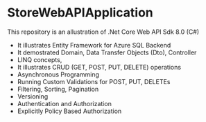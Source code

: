 # StoreWebAPIApplication

This repository is an allustration of .Net Core Web API Sdk 8.0 (C#)
 - It illustrates Entity Framework for Azure SQL Backend
 - It demostrated Domain, Data Transfer Objects (Dto), Controller
 - LINQ concepts, 
 - It illustrates CRUD (GET, POST, PUT, DELETE) operations
 - Asynchronous Programming
 - Running Custom Validations for POST, PUT, DELETEs
 - Filtering, Sorting, Pagination
 - Versioning
 - Authentication and Authorization
 - Explicitly Policy Based Authorization
